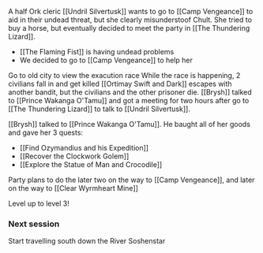A half Ork cleric [[Undril Silvertusk]] wants to go to [[Camp Vengeance]] to aid in their undead threat, but she clearly misunderstoof Chult. She tried to buy a horse, but eventually decided to meet the party in [[The Thundering Lizard]].
- [[The Flaming Fist]] is having undead problems
- We decided to go to [[Camp Vengeance]] to help her

Go to old city to view the exacution race
While the race is happening, 2 civilians fall in and get killed
[[Ortimay Swift and Dark]] escapes with another bandit, but the civilians and the other prisoner die.
[[Brysh]] talked to [[Prince Wakanga O'Tamu]] and got a meeting for two hours after
go to [[The Thundering Lizard]] to talk to [[Undril Silvertusk]].

[[Brysh]] talked to [[Prince Wakanga O'Tamu]]. He baught all of her goods and gave her 3 quests:
- [[Find Ozymandius and his Expedition]]
- [[Recover the Clockwork Golem]]
- [[Explore the Statue of Man and Crocodile]]

Party plans to do the later two on the way to [[Camp Vengeance]], and later on the way to [[Clear Wyrmheart Mine]]

Level up to level 3!

### Next session
Start travelling south down the River Soshenstar